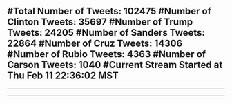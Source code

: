 #Total Number of Tweets: 102475 
#Number of Clinton Tweets: 35697
#Number of Trump Tweets: 24205
#Number of Sanders Tweets: 22864
#Number of Cruz Tweets: 14306
#Number of Rubio Tweets: 4363
#Number of Carson Tweets: 1040
#Current Stream Started at Thu Feb 11 22:36:02 MST
---
---
---
